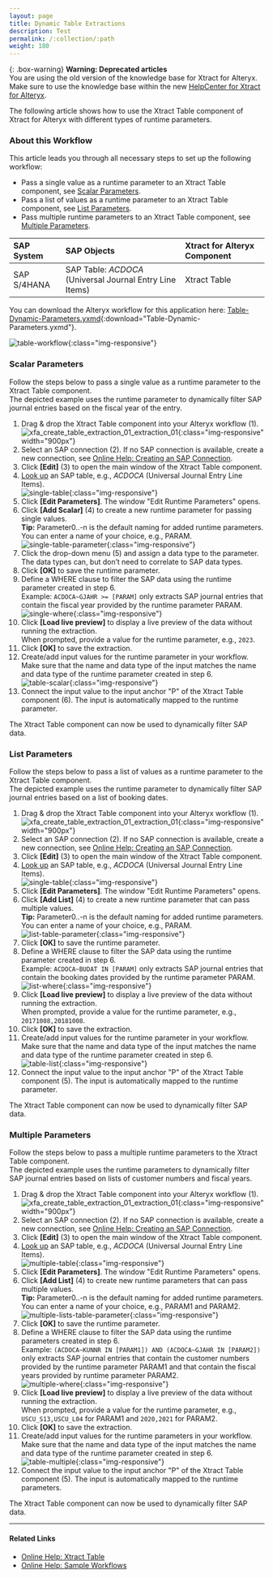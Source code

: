 ```yaml
---
layout: page
title: Dynamic Table Extractions 
description: Test
permalink: /:collection/:path
weight: 180
---
```


{: .box-warning}
**Warning: Deprecated articles** <br>
You are using the old version of the knowledge base for Xtract for Alteryx.<br>
Make sure to use the knowledge base within the new [HelpCenter for Xtract for Alteryx](https://helpcenter.theobald-software.com/xtract-for-alteryx/knowledge-base/).

The following article shows how to use the Xtract Table component of Xtract for Alteryx with different types of runtime parameters.<br>

### About this Workflow

This article leads you through all necessary steps to set up the following workflow:
- Pass a single value as a runtime parameter to an Xtract Table component, see [Scalar Parameters](#scalar-parameters).
- Pass a list of values as a runtime parameter to an Xtract Table component, see [List Parameters](#list-parameters).
- Pass multiple runtime parameters to an Xtract Table component, see [Multiple Parameters](#multiple-parameters).


| SAP System | SAP Objects | Xtract for Alteryx Component |
| :------ |:--- | :--- |
| SAP S/4HANA | SAP Table: *ACDOCA* (Universal Journal Entry Line Items) | Xtract Table |

You can download the Alteryx workflow for this application here: [Table-Dynamic-Parameters.yxmd](/files/xfa/Table-Dynamic-Parameters.yxmd){:download="Table-Dynamic-Parameters.yxmd"}.

![table-workflow](/img/contents/xfa/workflow.png){:class="img-responsive"}

<!---
### Prerequisites

To use the Xtract Table component, access to the designated authority objects (RFC) in SAP must be available.<br>
For more information, refer to the knowledge base article [SAP User Rights: Table](../sap/authority-objects-sap-user-rights#table).
-->

### Scalar Parameters

Follow the steps below to pass a single value as a runtime parameter to the Xtract Table component.<br>
The depicted example uses the runtime parameter to dynamically filter SAP journal entries based on the fiscal year of the entry.

1. Drag & drop the Xtract Table component into your Alteryx workflow (1).<br>
![xfa_create_table_extraction_01_extraction_01](/img/contents/xfa/xfa_create_table_extraction_01.png){:class="img-responsive" width="900px"}
2. Select an SAP connection (2). If no SAP connection is available, create a new connection, see [Online Help: Creating an SAP Connection](https://help.theobald-software.com/en/xtract-for-alteryx/sap-connection).
3. Click **[Edit]** (3) to open the main window of the Xtract Table component.
4. [Look up](https://help.theobald-software.com/en/xtract-universal/table/extract-table-data#look-up-a-table) an SAP table, e.g., *ACDOCA* (Universal Journal Entry Line Items).<br>
![single-table](/img/contents/xfa/single-table.png){:class="img-responsive"}
5. Click **[Edit Parameters]**. The window "Edit Runtime Parameters" opens.
6. Click **[Add Scalar]** (4) to create a new runtime parameter for passing single values.<br>
**Tip:** Parameter0..-n is the default naming for added runtime parameters. You can enter a name of your choice, e.g., PARAM.
![single-table-parameter](/img/contents/xfa/single-table-parameter.png){:class="img-responsive"}
7. Click the drop-down menu (5) and assign a data type to the parameter. The data types can, but don’t need to correlate to SAP data types.
8. Click **[OK]** to save the runtime parameter. 
9. Define a WHERE clause to filter the SAP data using the runtime parameter created in step 6. <br>
Example: `ACDOCA~GJAHR >= [PARAM]` only extracts SAP journal entries that contain the fiscal year provided by the runtime parameter PARAM.<br>
![single-where](/img/contents/xfa/single-where.png){:class="img-responsive"}
10. Click **[Load live preview]** to display a live preview of the data without running the extraction.<br>
When prompted, provide a value for the runtime parameter, e.g., `2023`.
11. Click **[OK]** to save the extraction.
12. Create/add input values for the runtime parameter in your workflow.
Make sure that the name and data type of the input matches the name and data type of the runtime parameter created in step 6. <br>
![table-scalar](/img/contents/xfa/table-scalar.png){:class="img-responsive"}
13. Connect the input value to the input anchor "P" of the Xtract Table component (6). The input is automatically mapped to the runtime parameter.

The Xtract Table component can now be used to dynamically filter SAP data.

### List Parameters

Follow the steps below to pass a list of values as a runtime parameter to the Xtract Table component.<br>
The depicted example uses the runtime parameter to dynamically filter SAP journal entries based on a list of booking dates.

1. Drag & drop the Xtract Table component into your Alteryx workflow (1).<br>
![xfa_create_table_extraction_01_extraction_01](/img/contents/xfa/xfa_create_table_extraction_01.png){:class="img-responsive" width="900px"}
2. Select an SAP connection (2). If no SAP connection is available, create a new connection, see [Online Help: Creating an SAP Connection](https://help.theobald-software.com/en/xtract-for-alteryx/sap-connection).
3. Click **[Edit]** (3) to open the main window of the Xtract Table component.
4. [Look up](https://help.theobald-software.com/en/xtract-universal/table/extract-table-data#look-up-a-table) an SAP table, e.g., *ACDOCA* (Universal Journal Entry Line Items).<br>
![single-table](/img/contents/xfa/single-table.png){:class="img-responsive"}
5. Click **[Edit Parameters]**. The window "Edit Runtime Parameters" opens.
6. Click **[Add List]** (4) to create a new runtime parameter that can pass multiple values.<br>
**Tip:** Parameter0..-n is the default naming for added runtime parameters. You can enter a name of your choice, e.g., PARAM.
![list-table-parameter](/img/contents/xfa/list-table-parameter.png){:class="img-responsive"}
7. Click **[OK]** to save the runtime parameter. 
8. Define a WHERE clause to filter the SAP data using the runtime parameter created in step 6. <br>
Example: `ACDOCA~BUDAT IN [PARAM]` only extracts SAP journal entries that contain the booking dates provided by the runtime parameter PARAM.<br>
![list-where](/img/contents/xfa/list-where.png){:class="img-responsive"}
9. Click **[Load live preview]** to display a live preview of the data without running the extraction.<br>
When prompted, provide a value for the runtime parameter, e.g., `20171008,20181008`.
10. Click **[OK]** to save the extraction.
11. Create/add input values for the runtime parameter in your workflow.
Make sure that the name and data type of the input matches the name and data type of the runtime parameter created in step 6. <br>
![table-list](/img/contents/xfa/table-list.png){:class="img-responsive"}
12. Connect the input value to the input anchor "P" of the Xtract Table component (5). The input is automatically mapped to the runtime parameter.

The Xtract Table component can now be used to dynamically filter SAP data.

### Multiple Parameters

Follow the steps below to pass a multiple runtime parameters to the Xtract Table component.<br>
The depicted example uses the runtime parameters to dynamically filter SAP journal entries based on lists of customer numbers and fiscal years.

1. Drag & drop the Xtract Table component into your Alteryx workflow (1).<br>
![xfa_create_table_extraction_01_extraction_01](/img/contents/xfa/xfa_create_table_extraction_01.png){:class="img-responsive" width="900px"}
2. Select an SAP connection (2). If no SAP connection is available, create a new connection, see [Online Help: Creating an SAP Connection](https://help.theobald-software.com/en/xtract-for-alteryx/sap-connection).
3. Click **[Edit]** (3) to open the main window of the Xtract Table component.
4. [Look up](https://help.theobald-software.com/en/xtract-universal/table/extract-table-data#look-up-a-table) an SAP table, e.g., *ACDOCA* (Universal Journal Entry Line Items).<br>
![multiple-table](/img/contents/xfa/single-table.png){:class="img-responsive"}
5. Click **[Edit Parameters]**. The window "Edit Runtime Parameters" opens.
6. Click **[Add List]** (4) to create new runtime parameters that can pass multiple values.<br>
**Tip:** Parameter0..-n is the default naming for added runtime parameters. You can enter a name of your choice, e.g., PARAM1 and PARAM2.
![multiple-lists-table-parameter](/img/contents/xfa/multiple-lists-table-parameter.png){:class="img-responsive"}
7. Click **[OK]** to save the runtime parameter. 
8. Define a WHERE clause to filter the SAP data using the runtime parameters created in step 6. <br>
Example: `(ACDOCA~KUNNR IN [PARAM1]) AND (ACDOCA~GJAHR IN [PARAM2])` only extracts SAP journal entries that contain the customer numbers provided by the runtime parameter PARAM1 and that contain the fiscal years provided by runtime parameter PARAM2.<br>
![multiple-where](/img/contents/xfa/multiple-where.png){:class="img-responsive"}
9. Click **[Load live preview]** to display a live preview of the data without running the extraction.<br>
When prompted, provide a value for the runtime parameter, e.g., `USCU_S13,USCU_L04` for PARAM1 and `2020,2021` for PARAM2.
10. Click **[OK]** to save the extraction.
11. Create/add input values for the runtime parameters in your workflow.
Make sure that the name and data type of the input matches the name and data type of the runtime parameter created in step 6. <br>
![table-multiple](/img/contents/xfa/table-multiple.png){:class="img-responsive"}
12. Connect the input value to the input anchor "P" of the Xtract Table component (5). The input is automatically mapped to the runtime parameters.

The Xtract Table component can now be used to dynamically filter SAP data.

*****
#### Related Links
- [Online Help: Xtract Table](https://help.theobald-software.com/en/xtract-for-alteryx/table)
- [Online Help: Sample Workflows](https://help.theobald-software.com/en/xtract-for-alteryx/sample-workflows)
